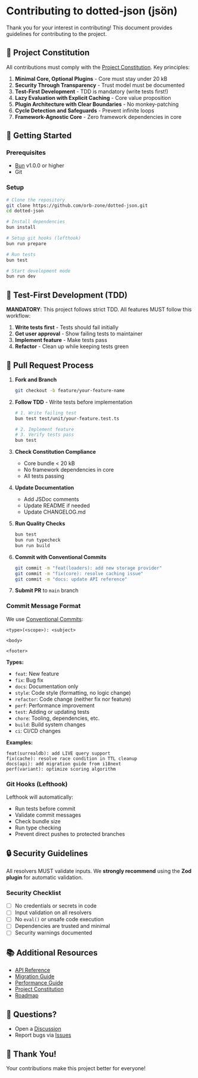 # Contributing to dotted-json (jsön)

Thank you for your interest in contributing! This document provides guidelines for
contributing to the project.

## 📜 Project Constitution

All contributions must comply with the [Project Constitution](.specify/memory/constitution.md).
Key principles:

1. **Minimal Core, Optional Plugins** - Core must stay under 20 kB
2. **Security Through Transparency** - Trust model must be documented
3. **Test-First Development** - TDD is mandatory (write tests first!)
4. **Lazy Evaluation with Explicit Caching** - Core value proposition
5. **Plugin Architecture with Clear Boundaries** - No monkey-patching
6. **Cycle Detection and Safeguards** - Prevent infinite loops
7. **Framework-Agnostic Core** - Zero framework dependencies in core

## 🚀 Getting Started

### Prerequisites

- [Bun](https://bun.sh) v1.0.0 or higher
- Git

### Setup

```bash
# Clone the repository
git clone https://github.com/orb-zone/dotted-json.git
cd dotted-json

# Install dependencies
bun install

# Setup git hooks (lefthook)
bun run prepare

# Run tests
bun test

# Start development mode
bun run dev
```

## 🧪 Test-First Development (TDD)

**MANDATORY**: This project follows strict TDD. All features MUST follow this workflow:

1. **Write tests first** - Tests should fail initially
2. **Get user approval** - Show failing tests to maintainer
3. **Implement feature** - Make tests pass
4. **Refactor** - Clean up while keeping tests green

## 📝 Pull Request Process

1. **Fork and Branch**
   ```bash
   git checkout -b feature/your-feature-name
   ```

2. **Follow TDD** - Write tests before implementation
   ```bash
   # 1. Write failing test
   bun test test/unit/your-feature.test.ts

   # 2. Implement feature
   # 3. Verify tests pass
   bun test
   ```

3. **Check Constitution Compliance**
   - Core bundle < 20 kB
   - No framework dependencies in core
   - All tests passing

4. **Update Documentation**
   - Add JSDoc comments
   - Update README if needed
   - Update CHANGELOG.md

5. **Run Quality Checks**
   ```bash
   bun test
   bun run typecheck
   bun run build
   ```

6. **Commit with Conventional Commits**
   ```bash
   git commit -m "feat(loaders): add new storage provider"
   git commit -m "fix(core): resolve caching issue"
   git commit -m "docs: update API reference"
   ```

7. **Submit PR** to `main` branch

### Commit Message Format

We use [Conventional Commits](https://www.conventionalcommits.org/):

```
<type>(<scope>): <subject>

<body>

<footer>
```

**Types:**
- `feat`: New feature
- `fix`: Bug fix
- `docs`: Documentation only
- `style`: Code style (formatting, no logic change)
- `refactor`: Code change (neither fix nor feature)
- `perf`: Performance improvement
- `test`: Adding or updating tests
- `chore`: Tooling, dependencies, etc.
- `build`: Build system changes
- `ci`: CI/CD changes

**Examples:**
```
feat(surrealdb): add LIVE query support
fix(cache): resolve race condition in TTL cleanup
docs(api): add migration guide from i18next
perf(variant): optimize scoring algorithm
```

### Git Hooks (Lefthook)

Lefthook will automatically:
- Run tests before commit
- Validate commit messages
- Check bundle size
- Run type checking
- Prevent direct pushes to protected branches

## 🔒 Security Guidelines

All resolvers MUST validate inputs. We **strongly recommend** using the **Zod plugin** for automatic validation.

### Security Checklist

- [ ] No credentials or secrets in code
- [ ] Input validation on all resolvers
- [ ] No `eval()` or unsafe code execution
- [ ] Dependencies are trusted and minimal
- [ ] Security warnings documented

## 📚 Additional Resources

- [API Reference](docs/API.md)
- [Migration Guide](docs/migration.md)
- [Performance Guide](docs/performance.md)
- [Project Constitution](.specify/memory/constitution.md)
- [Roadmap](ROADMAP.md)

## 💬 Questions?

- Open a [Discussion](https://github.com/orb-zone/dotted-json/discussions)
- Report bugs via [Issues](https://github.com/orb-zone/dotted-json/issues)

## 🙏 Thank You!

Your contributions make this project better for everyone!
